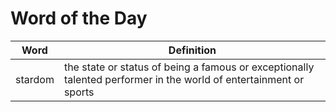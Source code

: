 # Word of the Day

|Word|Definition|
|---|---|
|stardom|the state or status of being a famous or exceptionally talented performer in the world of entertainment or sports|